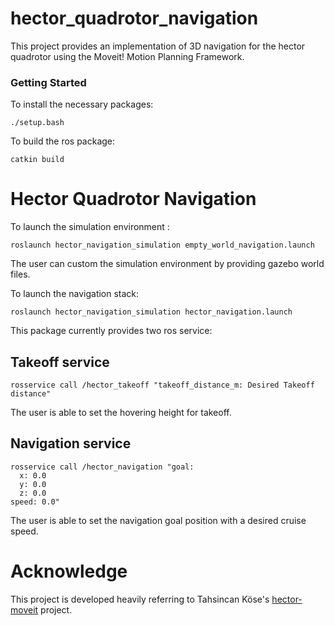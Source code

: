 # hector_quadrotor_navigation
This project provides an implementation of 3D navigation for the hector quadrotor using the Moveit! Motion Planning Framework.

### Getting Started
To install the necessary packages:

```Shell
./setup.bash
```

To build the ros package: 

```Shell
catkin build
```

# Hector Quadrotor Navigation
To launch the simulation environment : 
```Shell
roslaunch hector_navigation_simulation empty_world_navigation.launch
```
The user can custom the simulation environment by providing gazebo world files.

To launch the navigation stack:
```Shell
roslaunch hector_navigation_simulation hector_navigation.launch
```

This package currently provides two ros service:
## Takeoff service
```Shell
rosservice call /hector_takeoff "takeoff_distance_m: Desired Takeoff distance"
```
The user is able to set the hovering height for takeoff.

## Navigation service
```Shell
rosservice call /hector_navigation "goal:
  x: 0.0
  y: 0.0
  z: 0.0
speed: 0.0"
```
The user is able to set the navigation goal position with a desired cruise speed.

# Acknowledge

This project is developed heavily referring to Tahsincan Köse's [hector-moveit](https://github.com/tahsinkose/hector-moveit
) project.
